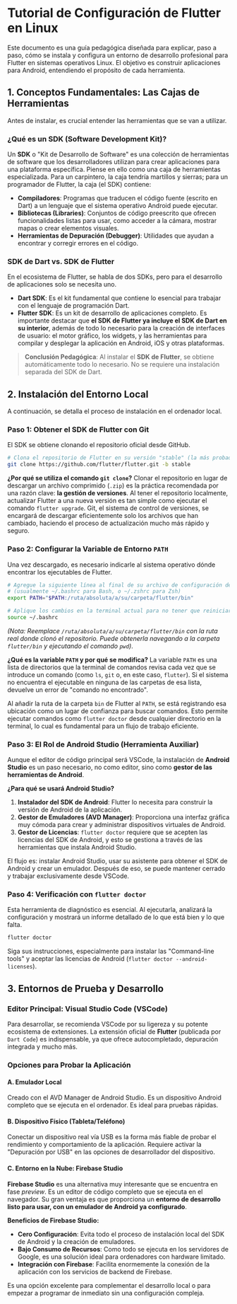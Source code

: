 # Tutorial de Configuración de Flutter en Linux

Este documento es una guía pedagógica diseñada para explicar, paso a paso, cómo se instala y configura un entorno de desarrollo profesional para Flutter en sistemas operativos Linux. El objetivo es construir aplicaciones para Android, entendiendo el propósito de cada herramienta.

## 1. Conceptos Fundamentales: Las Cajas de Herramientas

Antes de instalar, es crucial entender las herramientas que se van a utilizar.

### ¿Qué es un SDK (Software Development Kit)?

Un **SDK** o "Kit de Desarrollo de Software" es una colección de herramientas de software que los desarrolladores utilizan para crear aplicaciones para una plataforma específica. Piense en ello como una caja de herramientas especializada. Para un carpintero, la caja tendría martillos y sierras; para un programador de Flutter, la caja (el SDK) contiene:

*   **Compiladores**: Programas que traducen el código fuente (escrito en Dart) a un lenguaje que el sistema operativo Android puede ejecutar.
*   **Bibliotecas (Libraries)**: Conjuntos de código preescrito que ofrecen funcionalidades listas para usar, como acceder a la cámara, mostrar mapas o crear elementos visuales.
*   **Herramientas de Depuración (Debugger)**: Utilidades que ayudan a encontrar y corregir errores en el código.

### SDK de Dart vs. SDK de Flutter

En el ecosistema de Flutter, se habla de dos SDKs, pero para el desarrollo de aplicaciones solo se necesita uno.

*   **Dart SDK**: Es el kit fundamental que contiene lo esencial para trabajar con el lenguaje de programación Dart.
*   **Flutter SDK**: Es un kit de desarrollo de aplicaciones completo. Es importante destacar que **el SDK de Flutter ya incluye el SDK de Dart en su interior**, además de todo lo necesario para la creación de interfaces de usuario: el motor gráfico, los widgets, y las herramientas para compilar y desplegar la aplicación en Android, iOS y otras plataformas.

> **Conclusión Pedagógica**: Al instalar el **SDK de Flutter**, se obtiene automáticamente todo lo necesario. No se requiere una instalación separada del SDK de Dart.

## 2. Instalación del Entorno Local

A continuación, se detalla el proceso de instalación en el ordenador local.

### Paso 1: Obtener el SDK de Flutter con Git

El SDK se obtiene clonando el repositorio oficial desde GitHub.

```bash
# Clona el repositorio de Flutter en su versión "stable" (la más probada)
git clone https://github.com/flutter/flutter.git -b stable
```

**¿Por qué se utiliza el comando `git clone`?**
Clonar el repositorio en lugar de descargar un archivo comprimido (`.zip`) es la práctica recomendada por una razón clave: **la gestión de versiones**. Al tener el repositorio localmente, actualizar Flutter a una nueva versión es tan simple como ejecutar el comando `flutter upgrade`. Git, el sistema de control de versiones, se encargará de descargar eficientemente solo los archivos que han cambiado, haciendo el proceso de actualización mucho más rápido y seguro.

### Paso 2: Configurar la Variable de Entorno `PATH`

Una vez descargado, es necesario indicarle al sistema operativo dónde encontrar los ejecutables de Flutter.

```bash
# Agregue la siguiente línea al final de su archivo de configuración de terminal
# (usualmente ~/.bashrc para Bash, o ~/.zshrc para Zsh)
export PATH="$PATH:/ruta/absoluta/a/su/carpeta/flutter/bin"

# Aplique los cambios en la terminal actual para no tener que reiniciarla
source ~/.bashrc
```
*(Nota: Reemplace `/ruta/absoluta/a/su/carpeta/flutter/bin` con la ruta real donde clonó el repositorio. Puede obtenerla navegando a la carpeta `flutter/bin` y ejecutando el comando `pwd`)*.

**¿Qué es la variable `PATH` y por qué se modifica?**
La variable `PATH` es una lista de directorios que la terminal de comandos revisa cada vez que se introduce un comando (como `ls`, `git` o, en este caso, `flutter`). Si el sistema no encuentra el ejecutable en ninguna de las carpetas de esa lista, devuelve un error de "comando no encontrado".

Al añadir la ruta de la carpeta `bin` de Flutter al `PATH`, se está registrando esa ubicación como un lugar de confianza para buscar comandos. Esto permite ejecutar comandos como `flutter doctor` desde cualquier directorio en la terminal, lo cual es fundamental para un flujo de trabajo eficiente.

### Paso 3: El Rol de Android Studio (Herramienta Auxiliar)

Aunque el editor de código principal será VSCode, la instalación de **Android Studio** es un paso necesario, no como editor, sino como **gestor de las herramientas de Android**.

**¿Para qué se usará Android Studio?**
1.  **Instalador del SDK de Android**: Flutter lo necesita para construir la versión de Android de la aplicación.
2.  **Gestor de Emuladores (AVD Manager)**: Proporciona una interfaz gráfica muy cómoda para crear y administrar dispositivos virtuales de Android.
3.  **Gestor de Licencias**: `flutter doctor` requiere que se acepten las licencias del SDK de Android, y esto se gestiona a través de las herramientas que instala Android Studio.

El flujo es: instalar Android Studio, usar su asistente para obtener el SDK de Android y crear un emulador. Después de eso, se puede mantener cerrado y trabajar exclusivamente desde VSCode.

### Paso 4: Verificación con `flutter doctor`

Esta herramienta de diagnóstico es esencial. Al ejecutarla, analizará la configuración y mostrará un informe detallado de lo que está bien y lo que falta.

```bash
flutter doctor
```
Siga sus instrucciones, especialmente para instalar las "Command-line tools" y aceptar las licencias de Android (`flutter doctor --android-licenses`).

## 3. Entornos de Prueba y Desarrollo

### Editor Principal: Visual Studio Code (VSCode)

Para desarrollar, se recomienda VSCode por su ligereza y su potente ecosistema de extensiones. La extensión oficial de **Flutter** (publicada por `Dart Code`) es indispensable, ya que ofrece autocompletado, depuración integrada y mucho más.

### Opciones para Probar la Aplicación

#### A. Emulador Local

Creado con el AVD Manager de Android Studio. Es un dispositivo Android completo que se ejecuta en el ordenador. Es ideal para pruebas rápidas.

#### B. Dispositivo Físico (Tableta/Teléfono)

Conectar un dispositivo real vía USB es la forma más fiable de probar el rendimiento y comportamiento de la aplicación. Requiere activar la "Depuración por USB" en las opciones de desarrollador del dispositivo.

#### C. Entorno en la Nube: Firebase Studio

**Firebase Studio** es una alternativa muy interesante que se encuentra en fase *preview*. Es un editor de código completo que se ejecuta en el navegador. Su gran ventaja es que proporciona un **entorno de desarrollo listo para usar, con un emulador de Android ya configurado**.

**Beneficios de Firebase Studio:**
*   **Cero Configuración**: Evita todo el proceso de instalación local del SDK de Android y la creación de emuladores.
*   **Bajo Consumo de Recursos**: Como todo se ejecuta en los servidores de Google, es una solución ideal para ordenadores con hardware limitado.
*   **Integración con Firebase**: Facilita enormemente la conexión de la aplicación con los servicios de backend de Firebase.

Es una opción excelente para complementar el desarrollo local o para empezar a programar de inmediato sin una configuración compleja.